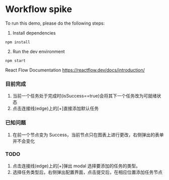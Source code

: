 # Workflow spike

To run this demo, please do the following steps:

1. Install dependencies

```
npm install
```

2. Run the dev environment

```
npm start
```

React Flow Documentation
https://reactflow.dev/docs/introduction/

### 目前完成

1. 当前一个任务处于完成时(isSuccess==true)会将其下一个任务改为可就绪状态
2. 点击连接线(edge)上的[+]直接添加默认任务

### 已知问题

1. 在前一个节点变为 Success，当前节点只在图表上进行更改，右侧弹出的表单并不会变化

### TODO

1. 点击连接线(edge)上的[+]弹出 modal 选择要添加的任务的类型。
2. 选择任务类型后，右侧弹出配置界面，点击提交后，在相应位置添加任务节点
